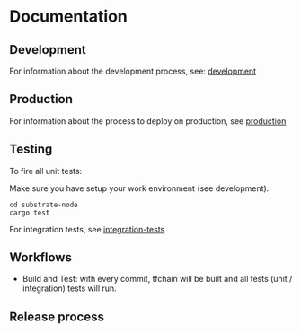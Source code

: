 # Documentation

## Development

For information about the development process, see: [development](./development/development.md)

## Production

For information about the process to deploy on production, see [production](./production.md)

## Testing

To fire all unit tests:

Make sure you have setup your work environment (see development).

```
cd substrate-node
cargo test
```

For integration tests, see [integration-tests](../substrate-node/tests/readme.md)

## Workflows

- Build and Test: with every commit, tfchain will be built and all tests (unit / integration) tests will run.

## Release process
